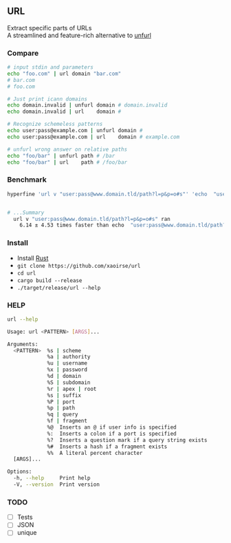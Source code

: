 ## URL
Extract specific parts of URLs  
A streamlined and feature-rich alternative to [unfurl](https://github.com/tomnomnom/unfurl)

### Compare
```bash
# input stdin and parameters
echo "foo.com" | url domain "bar.com" 
# bar.com
# foo.com

# Just print icann domains
echo domain.invalid | unfurl domain # domain.invalid
echo domain.invalid | url    domain # 

# Recognize schemeless patterns
echo user:pass@example.com | unfurl domain #
echo user:pass@example.com | url    domain # example.com

# unfurl wrong answer on relative paths
echo "foo/bar" | unfurl path # /bar
echo "foo/bar" | url    path # /foo/bar
```

### Benchmark
```bash
hyperfine 'url v "user:pass@www.domain.tld/path?l=p&p=o#s"' 'echo  "user:pass@www.domain.tld/path?l=p&p=o#s" | unfurl values'


# ...Summary
  url v "user:pass@www.domain.tld/path?l=p&p=o#s" ran
    6.14 ± 4.53 times faster than echo  "user:pass@www.domain.tld/path?l=p&p=o#s" | unfurl values

```

### Install
- Install [Rust](https://www.rust-lang.org/tools/install)  
- `git clone https://github.com/xaoirse/url`
- `cd url`
- `cargo build --release`
- `./target/release/url --help`

### HELP
```bash
url --help

Usage: url <PATTERN> [ARGS]...

Arguments:
  <PATTERN>  %s | scheme
             %a | authority
             %u | username
             %x | password
             %d | domain
             %S | subdomain
             %r | apex | root
             %s | suffix
             %P | port
             %p | path
             %q | query
             %f | fragment
             %@  Inserts an @ if user info is specified
             %:  Inserts a colon if a port is specified
             %?  Inserts a question mark if a query string exists
             %#  Inserts a hash if a fragment exists
             %%  A literal percent character
  [ARGS]...  

Options:
  -h, --help     Print help
  -V, --version  Print version
```

### TODO
- [ ] Tests  
- [ ] JSON  
- [ ] unique